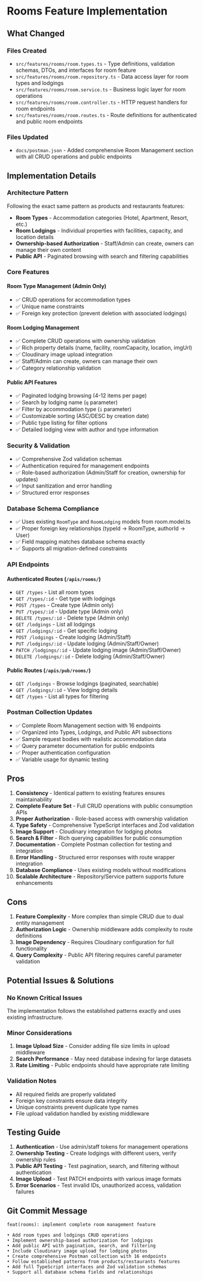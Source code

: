 # Rooms Feature Implementation

## What Changed

### Files Created

- `src/features/rooms/room.types.ts` - Type definitions, validation schemas, DTOs, and interfaces for room feature
- `src/features/rooms/room.repository.ts` - Data access layer for room types and lodgings
- `src/features/rooms/room.service.ts` - Business logic layer for room operations
- `src/features/rooms/room.controller.ts` - HTTP request handlers for room endpoints
- `src/features/rooms/room.routes.ts` - Route definitions for authenticated and public room endpoints

### Files Updated

- `docs/postman.json` - Added comprehensive Room Management section with all CRUD operations and public endpoints

## Implementation Details

### Architecture Pattern

Following the exact same pattern as products and restaurants features:

- **Room Types** - Accommodation categories (Hotel, Apartment, Resort, etc.)
- **Room Lodgings** - Individual properties with facilities, capacity, and location details
- **Ownership-based Authorization** - Staff/Admin can create, owners can manage their own content
- **Public API** - Paginated browsing with search and filtering capabilities

### Core Features

#### Room Type Management (Admin Only)

- ✅ CRUD operations for accommodation types
- ✅ Unique name constraints
- ✅ Foreign key protection (prevent deletion with associated lodgings)

#### Room Lodging Management

- ✅ Complete CRUD operations with ownership validation
- ✅ Rich property details (name, facility, roomCapacity, location, imgUrl)
- ✅ Cloudinary image upload integration
- ✅ Staff/Admin can create, owners can manage their own
- ✅ Category relationship validation

#### Public API Features

- ✅ Paginated lodging browsing (4-12 items per page)
- ✅ Search by lodging name (`q` parameter)
- ✅ Filter by accommodation type (`i` parameter)
- ✅ Customizable sorting (ASC/DESC by creation date)
- ✅ Public type listing for filter options
- ✅ Detailed lodging view with author and type information

### Security & Validation

- ✅ Comprehensive Zod validation schemas
- ✅ Authentication required for management endpoints
- ✅ Role-based authorization (Admin/Staff for creation, ownership for updates)
- ✅ Input sanitization and error handling
- ✅ Structured error responses

### Database Schema Compliance

- ✅ Uses existing `RoomType` and `RoomLodging` models from room.model.ts
- ✅ Proper foreign key relationships (typeId → RoomType, authorId → User)
- ✅ Field mapping matches database schema exactly
- ✅ Supports all migration-defined constraints

### API Endpoints

#### Authenticated Routes (`/apis/rooms/`)

- `GET /types` - List all room types
- `GET /types/:id` - Get type with lodgings
- `POST /types` - Create type (Admin only)
- `PUT /types/:id` - Update type (Admin only)
- `DELETE /types/:id` - Delete type (Admin only)
- `GET /lodgings` - List all lodgings
- `GET /lodgings/:id` - Get specific lodging
- `POST /lodgings` - Create lodging (Admin/Staff)
- `PUT /lodgings/:id` - Update lodging (Admin/Staff/Owner)
- `PATCH /lodgings/:id` - Update lodging image (Admin/Staff/Owner)
- `DELETE /lodgings/:id` - Delete lodging (Admin/Staff/Owner)

#### Public Routes (`/apis/pub/rooms/`)

- `GET /lodgings` - Browse lodgings (paginated, searchable)
- `GET /lodgings/:id` - View lodging details
- `GET /types` - List all types for filtering

### Postman Collection Updates

- ✅ Complete Room Management section with 16 endpoints
- ✅ Organized into Types, Lodgings, and Public API subsections
- ✅ Sample request bodies with realistic accommodation data
- ✅ Query parameter documentation for public endpoints
- ✅ Proper authentication configuration
- ✅ Variable usage for dynamic testing

## Pros

1. **Consistency** - Identical pattern to existing features ensures maintainability
2. **Complete Feature Set** - Full CRUD operations with public consumption APIs
3. **Proper Authorization** - Role-based access with ownership validation
4. **Type Safety** - Comprehensive TypeScript interfaces and Zod validation
5. **Image Support** - Cloudinary integration for lodging photos
6. **Search & Filter** - Rich querying capabilities for public consumption
7. **Documentation** - Complete Postman collection for testing and integration
8. **Error Handling** - Structured error responses with route wrapper integration
9. **Database Compliance** - Uses existing models without modifications
10. **Scalable Architecture** - Repository/Service pattern supports future enhancements

## Cons

1. **Feature Complexity** - More complex than simple CRUD due to dual entity management
2. **Authorization Logic** - Ownership middleware adds complexity to route definitions
3. **Image Dependency** - Requires Cloudinary configuration for full functionality
4. **Query Complexity** - Public API filtering requires careful parameter validation

## Potential Issues & Solutions

### No Known Critical Issues

The implementation follows the established patterns exactly and uses existing infrastructure.

### Minor Considerations

1. **Image Upload Size** - Consider adding file size limits in upload middleware
2. **Search Performance** - May need database indexing for large datasets
3. **Rate Limiting** - Public endpoints should have appropriate rate limiting

### Validation Notes

- All required fields are properly validated
- Foreign key constraints ensure data integrity
- Unique constraints prevent duplicate type names
- File upload validation handled by existing middleware

## Testing Guide

1. **Authentication** - Use admin/staff tokens for management operations
2. **Ownership Testing** - Create lodgings with different users, verify ownership rules
3. **Public API Testing** - Test pagination, search, and filtering without authentication
4. **Image Upload** - Test PATCH endpoints with various image formats
5. **Error Scenarios** - Test invalid IDs, unauthorized access, validation failures

## Git Commit Message

```
feat(rooms): implement complete room management feature

• Add room types and lodgings CRUD operations
• Implement ownership-based authorization for lodgings
• Add public API with pagination, search, and filtering
• Include Cloudinary image upload for lodging photos
• Create comprehensive Postman collection with 16 endpoints
• Follow established patterns from products/restaurants features
• Add full TypeScript interfaces and Zod validation schemas
• Support all database schema fields and relationships
```
